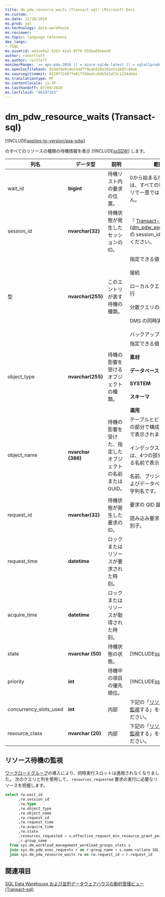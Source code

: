 ```yaml
---
title: dm_pdw_resource_waits (Transact-sql) |Microsoft Docs
ms.custom: ''
ms.date: 11/26/2019
ms.prod: sql
ms.technology: data-warehouse
ms.reviewer: ''
ms.topic: language-reference
dev_langs:
- TSQL
ms.assetid: a43ce9a2-5261-41e3-97f0-555ba05ebed9
author: ronortloff
ms.author: rortloff
monikerRange: '>= aps-pdw-2016 || = azure-sqldw-latest || = sqlallproducts-allversions'
ms.openlocfilehash: 83d4fda9c4e2a4d7f9eabd29a101e51a8d5cd8ab
ms.sourcegitcommit: 01297f2487fe017760adcc6db5d1df2c1234abb4
ms.translationtype: MT
ms.contentlocale: ja-JP
ms.lasthandoff: 07/09/2020
ms.locfileid: "86197163"
---
```

# <a name="sysdm_pdw_resource_waits-transact-sql"></a>dm_pdw_resource_waits (Transact-sql)
[!INCLUDE[applies-to-version/asa-pdw](../../includes/applies-to-version/asa-pdw.md)]

  のすべてのリソースの種類の待機情報を表示 [!INCLUDE[ssSDW](../../includes/sssdw-md.md)] します。  
  
|列名|データ型|説明|範囲|  
|-----------------|---------------|-----------------|-----------|  
|wait_id|**bigint**|待機リスト内の要求の位置。|0から始まる序数。 これは、すべての待機エントリで一意ではありません。|  
|session_id|**nvarchar(32)**|待機状態が発生したセッションの ID。|『 [Transact-sql&#41;&#40;dm_pdw_exec_sessions](../../relational-databases/system-dynamic-management-views/sys-dm-pdw-exec-sessions-transact-sql.md)の session_id を参照してください。|  
|型|**nvarchar(255)**|このエントリが表す待機の種類。|指定できる値<br /><br /> 接続<br /><br /> ローカルクエリの同時実行<br /><br /> 分散クエリの同時実行<br /><br /> DMS の同時実行<br /><br /> バックアップの同時実行|  
|object_type|**nvarchar(255)**|待機の影響を受けるオブジェクトの種類。|指定できる値<br /><br /> **素材**<br /><br /> **データベース**<br /><br /> **SYSTEM**<br /><br /> **スキーマ**<br /><br /> **適用**|  
|object_name|**nvarchar (386)**|待機の影響を受けた、指定したオブジェクトの名前または GUID。|テーブルとビューは、3つの部分で構成される名前で表示されます。<br /><br /> インデックスと統計情報は、4つの部分で構成される名前で表示されます。<br /><br /> 名前、プリンシパル、およびデータベースは、文字列名です。|  
|request_id|**nvarchar(32)**|待機状態が発生した要求の ID。|要求の QID 識別子。<br /><br /> 読み込み要求の GUID 識別子。|  
|request_time|**datetime**|ロックまたはリソースが要求された時刻。||  
|acquire_time|**datetime**|ロックまたはリソースが取得された時刻。||  
|state|**nvarchar (50)**|待機状態の状態。|[!INCLUDE[ssInfoNA](../../includes/ssinfona-md.md)]|  
|priority|**int**|待機中の項目の優先順位。|[!INCLUDE[ssInfoNA](../../includes/ssinfona-md.md)]|  
|concurrency_slots_used|**int**|内部|下記の「[リソース待機を監視](#monitor-resource-waits)する」を参照してください。|  
|resource_class|**nvarchar (20)**|内部 |下記の「[リソース待機を監視](#monitor-resource-waits)する」を参照してください。|  
  
## <a name="monitor-resource-waits"></a>リソース待機の監視 
[ワークロードグループ](https://docs.microsoft.com/azure/sql-data-warehouse/sql-data-warehouse-workload-isolation)の導入により、同時実行スロットは適用されなくなりました。  次のクエリと列を使用して、 `resources_requested` 要求の実行に必要なリソースを把握します。

```sql
select rw.wait_id
      ,rw.session_id
      ,rw.type
      ,rw.object_type
      ,rw.object_name
      ,rw.request_id
      ,rw.request_time
      ,rw.acquire_time
      ,rw.state
      ,resources_requested = s.effective_request_min_resource_grant_percent
      ,r.group_name
  from sys.dm_workload_management_workload_groups_stats s
  join sys.dm_pdw_exec_requests r on r.group_name = s.name collate SQL_Latin1_General_CP1_CI_AS
  join sys.dm_pdw_resource_waits rw on rw.request_id = r.request_id
```

## <a name="see-also"></a>関連項目  
 [SQL Data Warehouse および並列データウェアハウスの動的管理ビュー &#40;Transact-sql&#41;](../../relational-databases/system-dynamic-management-views/sql-and-parallel-data-warehouse-dynamic-management-views.md)  
  
  
